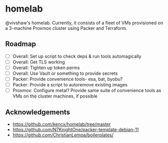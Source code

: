 # homelab

@vivshaw's homelab. Currently, it consists of a fleet of VMs provisioned on a 3-machine Proxmox cluster using Packer and Terraform.

## Roadmap

- [ ] Overall: Set up script to check deps & run tools automagically
- [ ] Overall: Get TLS working
- [ ] Overall: Tighten up token perms
- [ ] Overall: Use Vault or something to provide secrets
- [ ] Packer: Provide convenience tools- exa, bat, byobu?
- [ ] Packer: Provide a script to autoremove existing images
- [ ] Proxmox: Configure metal? Provide same suite of convenience tools as VMs on the cluster machines, if possible

## Acknowledgements

- https://github.com/kencx/homelab/tree/master
- https://github.com/N7KnightOne/packer-template-debian-11
- https://github.com/ChristianLempa/boilerplates/
